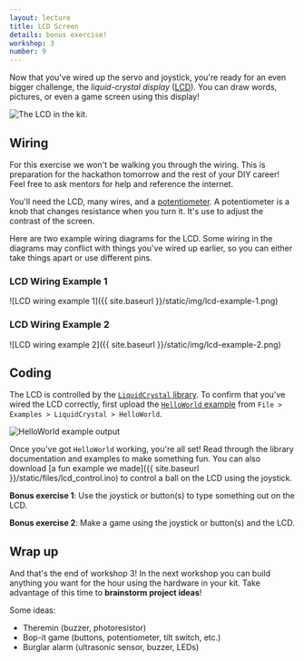 ```yaml
---
layout: lecture
title: LCD Screen
details: bonus exercise!
workshop: 3
number: 9
---
```


Now that you've wired up the servo and joystick, you're ready for an even
bigger challenge, the _liquid-crystal display_ ([LCD][lcd]). You can draw
words, pictures, or even a game screen using this display!

![The LCD in the kit.](https://www.elegoo.com/wp-content/uploads/2017/01/6-9.jpg)

## Wiring

For this exercise we won't be walking you through the wiring. This is
preparation for the hackathon tomorrow and the rest of your DIY career! Feel
free to ask mentors for help and reference the internet.

You'll need the LCD, many wires, and a [potentiometer][pot]. A potentiometer is a
knob that changes resistance when you turn it. It's use to adjust the
contrast of the screen.

Here are two example wiring diagrams for the LCD. Some wiring in the diagrams
may conflict with things you've wired up earlier, so you can either take
things apart or use different pins.

### LCD Wiring Example 1

![LCD wiring example 1]({{ site.baseurl }}/static/img/lcd-example-1.png)

### LCD Wiring Example 2

![LCD wiring example 2]({{ site.baseurl }}/static/img/lcd-example-2.png)

## Coding

The LCD is controlled by the [`LiquidCrystal` library][lc-lib]. To confirm
that you've wired the LCD correctly, first upload the [`HelloWorld`
example][lcd-hello] from `File > Examples > LiquidCrystal > HelloWorld`.

![HelloWorld example output](https://www.arduino.cc/en/uploads/Tutorial/lcd_photo.png)

Once you've got `HelloWorld` working, you're all set! Read through the
library documentation and examples to make something fun. You can also
download [a fun example we made]({{ site.baseurl
}}/static/files/lcd_control.ino) to control a ball on the LCD using the
joystick.

**Bonus exercise 1**: Use the joystick or button(s) to type something out on the LCD.

**Bonus exercise 2**: Make a game using the joystick or button(s) and the LCD.

## Wrap up

And that's the end of workshop 3! In the next workshop you can build anything
you want for the hour using the hardware in your kit. Take advantage of this
time to **brainstorm project ideas**!

Some ideas:

- Theremin (buzzer, photoresistor)
- Bop-it game (buttons, potentiometer, tilt switch, etc.)
- Burglar alarm (ultrasonic sensor, buzzer, LEDs)

[lcd]: https://en.wikipedia.org/wiki/Liquid-crystal_display
[pot]: https://en.wikipedia.org/wiki/Potentiometer
[lc-lib]: https://www.arduino.cc/en/Reference/LiquidCrystal
[lcd-hello]: https://www.arduino.cc/en/Tutorial/HelloWorld